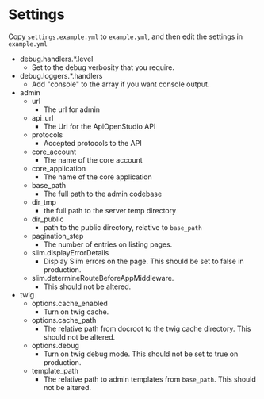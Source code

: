 Settings
========

Copy `settings.example.yml` to `example.yml`, and then edit the settings
in `example.yml`

* debug.handlers.*.level
    * Set to the debug verbosity that you require.
* debug.loggers.*.handlers
    * Add "console" to the array if you want console output.
* admin
    * url
        * The url for admin
    * api_url
        * The Url for the ApiOpenStudio API
    * protocols
        * Accepted protocols to the API
    * core_account
        * The name of the core account
    * core_application
        * The name of the core application
    * base_path
        * The full path to the admin codebase
    * dir_tmp
        * the full path to the server temp directory
    * dir_public
        * path to the public directory, relative to `base_path`
    * pagination_step
        * The number of entries on listing pages.
    * slim.displayErrorDetails
        * Display Slim errors on the page. This should be set to false in
          production.
    * slim.determineRouteBeforeAppMiddleware.
        * This should not be altered.
* twig
    * options.cache_enabled
        * Turn on twig cache.
    * options.cache_path
        * The relative path from docroot to the twig cache directory. This
          should not be altered.
    * options.debug
        * Turn on twig debug mode. This should not be set to true on production.
    * template_path
        * The relative path to admin templates from `base_path`. This should
          not be altered.
